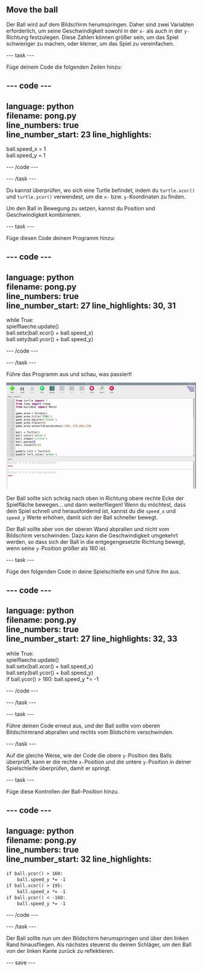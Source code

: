 ## Move the ball

Der Ball wird auf dem Bildschirm herumspringen. Daher sind zwei Variablen erforderlich, um seine Geschwindigkeit sowohl in der `x-` als auch in der `y-`Richtung festzulegen. Diese Zahlen können größer sein, um das Spiel schwieriger zu machen, oder kleiner, um das Spiel zu vereinfachen.

--- task ---

Füge deinem Code die folgenden Zeilen hinzu:

--- code ---
---
language: python   
filename: pong.py   
line_numbers: true   
line_number_start: 23
line_highlights:
---

ball.speed_x = 1   
ball.speed_y = 1

--- /code ---

--- /task ---

Du kannst überprüfen, wo sich eine Turtle befindet, indem du `turtle.xcor()` und `turtle.ycor()` verwendest, um die `x-` bzw. `y-`Koordinaten zu finden.

Um den Ball in Bewegung zu setzen, kannst du Position und Geschwindigkeit kombinieren.

--- task ---

Füge diesen Code deinem Programm hinzu:

--- code ---
---
language: python   
filename: pong.py   
line_numbers: true   
line_number_start: 27
line_highlights: 30, 31
---

while True:   
spielflaeche.update()   
ball.setx(ball.xcor() + ball.speed_x)   
ball.sety(ball.ycor() + ball.speed_y)

--- /code ---

--- /task ---

Führe das Programm aus und schau, was passiert!

![Pong-Bildschirm mit dem Ball, der in die obere rechte Ecke fliegt.](images/ball_diagonal.gif)

Der Ball sollte sich schräg nach oben in Richtung obere rechte Ecke der Spielfläche bewegen... und dann weiterfliegen! Wenn du möchtest, dass dein Spiel schnell und herausfordernd ist, kannst du die `speed_x` und `speed_y` Werte erhöhen, damit sich der Ball schneller bewegt.

Der Ball sollte aber von der oberen Wand abprallen und nicht vom Bildschirm verschwinden. Dazu kann die Geschwindigkeit umgekehrt werden, so dass sich der Ball in die entgegengesetzte Richtung bewegt, wenn seine `y-`Position größer als 160 ist.

--- task ---

Füge den folgenden Code in deine Spielschleife ein und führe ihn aus.

--- code ---
---
language: python   
filename: pong.py     
line_numbers: true   
line_number_start: 27
line_highlights: 32, 33
---

while True:   
spielflaeche.update()   
ball.setx(ball.xcor() + ball.speed_x)   
ball.sety(ball.ycor() + ball.speed_y)   
if ball.ycor() > 160: ball.speed_y *= -1

--- /code ---

--- /task ---

--- task ---

Führe deinen Code erneut aus, und der Ball sollte vom oberen Bildschirmrand abprallen und rechts vom Bildschirm verschwinden.

--- /task ---

Auf die gleiche Weise, wie der Code die obere `y-`Position des Balls überprüft, kann er die rechte `x-`Position und die untere `y-`Position in deiner Spielschleife überprüfen, damit er springt.

--- task ---

Füge diese Kontrollen der Ball-Position hinzu.

--- code ---
---
language: python   
filename: pong.py   
line_numbers: true   
line_number_start: 32
line_highlights:
---

    if ball.ycor() > 160:   
        ball.speed_y *= -1   
    if ball.xcor() > 195:   
        ball.speed_x *= -1   
    if ball.ycor() < -160:   
        ball.speed_y *= -1

--- /code ---

--- /task ---

Der Ball sollte nun um den Bildschirm herumspringen und über den linken Rand hinausfliegen. Als nächstes steuerst du deinen Schläger, um den Ball von der linken Kante zurück zu reflektieren.

--- save ---
